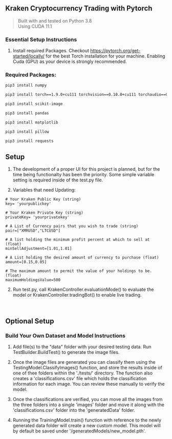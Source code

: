 ## Kraken Cryptocurrency Trading with Pytorch
>Built with and tested on Python 3.8 <br>
>Using CUDA 11.1

<h3> Essential Setup Instructions </h3>

1. Install required Packages. 
Checkout https://pytorch.org/get-started/locally/ for the best Torch installation for your machine. 
Enabling Cuda (GPU) as your device is strongly recommended.

<h3> Required Packages: </h3>

```bash
pip3 install numpy

pip3 install torch==1.9.0+cu111 torchvision==0.10.0+cu111 torchaudio==0.9.0 -f https://download.pytorch.org/whl/torch_stable.html

pip3 install scikit-image

pip3 install pandas

pip3 install matplotlib

pip3 install pillow

pip3 install requests
```


## Setup

1. The development of a proper UI for this project is planned, but for the time being functionalty has been the priority. Some simple variable setting is required inside of the test.py file.

2. Variables that need Updating: <br>
```
# Your Kraken Public Key (string)
key= 'yourpublickey' 

# Your Kraken Private Key (string)
privateKey= 'yourprivatekey' 

# A List of Currency pairs that you wish to trade (string)
pair=["XMRUSD","LTCUSD"]  

# A list holding the minimum profit percent at which to sell at (float)
minSellAdjustment=[1.01,1.01] 

# A List holding the desired amount of currency to purchase (float)
amount=[0.15,0.05] 

# The maximum amount to permit the value of your holdings to be. (float)
maximumHoldingsValue=500 
```


2. Run test.py, call KrakenController.evaluationMode() to evaluate the model or KrakenController.tradingBot() to enable live trading.

<br>

## Optional Setup

<h3> Build Your Own Dataset and Model Instructions </h3>

1.  Add file(s) to the "data" folder with your desired testing data. Run TestBuilder.BuildTest() to generate the image files.

2. Once the image files are generated you can classify them using the TestingModel.ClassifyImages() function, and store the results inside of one of thee folders within the './tests/' directory. The function also creates a 'classifications.csv' file which holds the classification information for each image. You can review these manually to verify the model.

3. Once the classifications are verified, you can move all the images from the three folders into a single 'images' folder and move it along with the 'classifications.csv' folder into the 'generatedData' folder. 

4. Running the TrainingModel.train() function with reference to the newly generated data folder will create a new custom model. This model will by default be saved under '/generatedModels/new_model.pth'.



